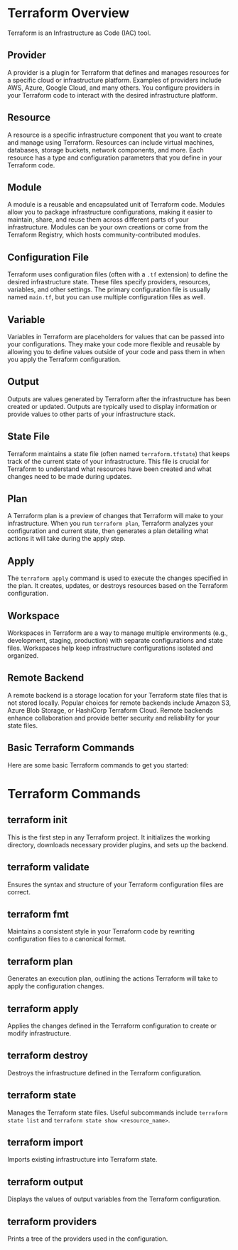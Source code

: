 # Terraform Overview

Terraform is an Infrastructure as Code (IAC) tool.

## Provider

A provider is a plugin for Terraform that defines and manages resources for a specific cloud or infrastructure platform. Examples of providers include AWS, Azure, Google Cloud, and many others. You configure providers in your Terraform code to interact with the desired infrastructure platform.

## Resource

A resource is a specific infrastructure component that you want to create and manage using Terraform. Resources can include virtual machines, databases, storage buckets, network components, and more. Each resource has a type and configuration parameters that you define in your Terraform code.

## Module

A module is a reusable and encapsulated unit of Terraform code. Modules allow you to package infrastructure configurations, making it easier to maintain, share, and reuse them across different parts of your infrastructure. Modules can be your own creations or come from the Terraform Registry, which hosts community-contributed modules.

## Configuration File

Terraform uses configuration files (often with a `.tf` extension) to define the desired infrastructure state. These files specify providers, resources, variables, and other settings. The primary configuration file is usually named `main.tf`, but you can use multiple configuration files as well.

## Variable

Variables in Terraform are placeholders for values that can be passed into your configurations. They make your code more flexible and reusable by allowing you to define values outside of your code and pass them in when you apply the Terraform configuration.

## Output

Outputs are values generated by Terraform after the infrastructure has been created or updated. Outputs are typically used to display information or provide values to other parts of your infrastructure stack.

## State File

Terraform maintains a state file (often named `terraform.tfstate`) that keeps track of the current state of your infrastructure. This file is crucial for Terraform to understand what resources have been created and what changes need to be made during updates.

## Plan

A Terraform plan is a preview of changes that Terraform will make to your infrastructure. When you run `terraform plan`, Terraform analyzes your configuration and current state, then generates a plan detailing what actions it will take during the apply step.

## Apply

The `terraform apply` command is used to execute the changes specified in the plan. It creates, updates, or destroys resources based on the Terraform configuration.

## Workspace

Workspaces in Terraform are a way to manage multiple environments (e.g., development, staging, production) with separate configurations and state files. Workspaces help keep infrastructure configurations isolated and organized.

## Remote Backend

A remote backend is a storage location for your Terraform state files that is not stored locally. Popular choices for remote backends include Amazon S3, Azure Blob Storage, or HashiCorp Terraform Cloud. Remote backends enhance collaboration and provide better security and reliability for your state files.

## Basic Terraform Commands

Here are some basic Terraform commands to get you started:

# Terraform Commands

## terraform init
This is the first step in any Terraform project. It initializes the working directory, downloads necessary provider plugins, and sets up the backend.

## terraform validate
Ensures the syntax and structure of your Terraform configuration files are correct.

## terraform fmt
Maintains a consistent style in your Terraform code by rewriting configuration files to a canonical format.

## terraform plan
Generates an execution plan, outlining the actions Terraform will take to apply the configuration changes.

## terraform apply
Applies the changes defined in the Terraform configuration to create or modify infrastructure.

## terraform destroy
Destroys the infrastructure defined in the Terraform configuration.

## terraform state
Manages the Terraform state files. Useful subcommands include `terraform state list` and `terraform state show <resource_name>`.

## terraform import
Imports existing infrastructure into Terraform state.

## terraform output
Displays the values of output variables from the Terraform configuration.

## terraform providers
Prints a tree of the providers used in the configuration.
